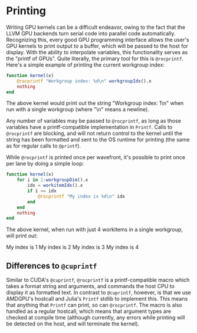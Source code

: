 # Printing

Writing GPU kernels can be a difficult endeavor, owing to the fact that the
LLVM GPU backends turn serial code into parallel code automatically.
Recognizing this, every good GPU programming interface allows the user's GPU
kernels to print output to a buffer, which will be passed to the host for
display. With the ability to interpolate variables, this functionality serves
as the "printf of GPUs". Quite literally, the primary tool for this is
`@rocprintf`. Here's a simple example of printing the current workgroup index:

```julia
function kernel(x)
    @rocprintf "Workgroup index: %d\n" workgroupIdx().x
    nothing
end
```

The above kernel would print out the string "Workgroup index: 1\n" when run
with a single workgroup (where "\n" means a newline).

Any number of variables may be passed to `@rocprintf`, as long as those
variables have a printf-compatible implementation in `Printf`. Calls to
`@rocprintf` are blocking, and will not return control to the kernel until the
string has been formatted and sent to the OS runtime for printing (the same as
for regular calls to `@printf`).

While `@rocprintf` is printed once per wavefront, it's possible to print once
per lane by doing a simple loop:

```julia
function kernel(x)
    for i in 1:workgroupDim().x
        idx = workitemIdx().x
        if i == idx
            @rocprintf "My index is %d\n" idx
        end
    end
    nothing
end
```

The above kernel, when run with just 4 workitems in a single workgroup, will
print out:

My index is 1
My index is 2
My index is 3
My index is 4

## Differences to `@cuprintf`

Similar to CUDA's `@cuprintf`, `@rocprintf` is a printf-compatible macro
which takes a format string and arguments, and commands the host CPU to display
it as formatted text. In contrast to `@cuprintf`, however, is that we use
AMDGPU's hostcall and Julia's `Printf` stdlib to implement this. This means
that anything that `Printf` can print, so can `@rocprintf`. The macro is also
handled as a regular hostcall, which means that argument types are checked at
compile time (although currently, any errors while printing will be detected on
the host, and will terminate the kernel).
